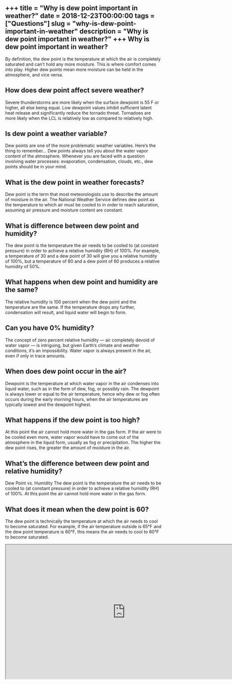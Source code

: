+++
title = "Why is dew point important in weather?"
date = 2018-12-23T00:00:00
tags = ["Questions"]
slug = "why-is-dew-point-important-in-weather"
description = "Why is dew point important in weather?"
+++
Why is dew point important in weather?
--------------------------------------

By definition, the dew point is the temperature at which the air is completely saturated and can’t hold any more moisture. This is where comfort comes into play. Higher dew points mean more moisture can be held in the atmosphere, and vice versa.

How does dew point affect severe weather?
-----------------------------------------

Severe thunderstorms are more likely when the surface dewpoint is 55 F or higher, all else being equal. Low dewpoint values inhibit sufficient latent heat release and significantly reduce the tornado threat. Tornadoes are more likely when the LCL is relatively low as compared to relatively high.

Is dew point a weather variable?
--------------------------------

Dew points are one of the more problematic weather variables. Here’s the thing to remember… Dew points always tell you about the water vapor content of the atmosphere. Whenever you are faced with a question involving water processes: evaporation, condensation, clouds, etc., dew points should be in your mind.

What is the dew point in weather forecasts?
-------------------------------------------

Dew point is the term that most meteorologists use to describe the amount of moisture in the air. The National Weather Service defines dew point as the temperature to which air must be cooled to in order to reach saturation, assuming air pressure and moisture content are constant.

What is difference between dew point and humidity?
--------------------------------------------------

The dew point is the temperature the air needs to be cooled to (at constant pressure) in order to achieve a relative humidity (RH) of 100%. For example, a temperature of 30 and a dew point of 30 will give you a relative humidity of 100%, but a temperature of 80 and a dew point of 60 produces a relative humidity of 50%.

What happens when dew point and humidity are the same?
------------------------------------------------------

The relative humidity is 100 percent when the dew point and the temperature are the same. If the temperature drops any further, condensation will result, and liquid water will begin to form.

Can you have 0% humidity?
-------------------------

The concept of zero percent relative humidity — air completely devoid of water vapor — is intriguing, but given Earth’s climate and weather conditions, it’s an impossibility. Water vapor is always present in the air, even if only in trace amounts.

When does dew point occur in the air?
-------------------------------------

Dewpoint is the temperature at which water vapor in the air condenses into liquid water, such as in the form of dew, fog, or possibly rain. The dewpoint is always lower or equal to the air temperature, hence why dew or fog often occurs during the early morning hours, when the air temperatures are typically lowest and the dewpoint highest.

What happens if the dew point is too high?
------------------------------------------

At this point the air cannot hold more water in the gas form. If the air were to be cooled even more, water vapor would have to come out of the atmosphere in the liquid form, usually as fog or precipitation. The higher the dew point rises, the greater the amount of moisture in the air.

What’s the difference between dew point and relative humidity?
--------------------------------------------------------------

Dew Point vs. Humidity The dew point is the temperature the air needs to be cooled to (at constant pressure) in order to achieve a relative humidity (RH) of 100%. At this point the air cannot hold more water in the gas form.

What does it mean when the dew point is 60?
-------------------------------------------

The dew point is technically the temperature at which the air needs to cool to become saturated. For example, if the air temperature outside is 65°F and the dew point temperature is 60°F, this means the air needs to cool to 60°F to become saturated.

<iframe allow="accelerometer; autoplay; clipboard-write; encrypted-media; gyroscope; picture-in-picture" allowfullscreen="" class="__youtube_prefs__  epyt-is-override  no-lazyload" data-no-lazy="1" data-origheight="433" data-origwidth="770" data-skipgform_ajax_framebjll="" height="433" id="_ytid_60663" loading="lazy" src="https://www.youtube.com/embed/xNNSugTdpqo?enablejsapi=1&autoplay=0&cc_load_policy=0&cc_lang_pref=&iv_load_policy=1&loop=0&modestbranding=0&rel=1&fs=1&playsinline=0&autohide=2&theme=dark&color=red&controls=1&" title="YouTube player" width="770"></iframe>